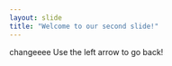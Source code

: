 ```yaml
---
layout: slide
title: "Welcome to our second slide!"
---
```

changeeee
Use the left arrow to go back!
